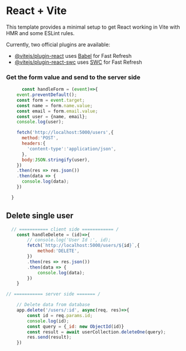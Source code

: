 # React + Vite

This template provides a minimal setup to get React working in Vite with HMR and some ESLint rules.

Currently, two official plugins are available:

- [@vitejs/plugin-react](https://github.com/vitejs/vite-plugin-react/blob/main/packages/plugin-react/README.md) uses [Babel](https://babeljs.io/) for Fast Refresh
- [@vitejs/plugin-react-swc](https://github.com/vitejs/vite-plugin-react-swc) uses [SWC](https://swc.rs/) for Fast Refresh

### Get the form value and send to the server side

```JavaScript
      const handleForm = (event)=>{
    event.preventDefault();
    const form = event.target;
    const name = form.name.value;
    const email = form.email.value;
    const user = {name, email};
    console.log(user);

    fetch('http://localhost:5000/users',{
      method:'POST',
      headers:{
        'content-type':'application/json',
      },
      body:JSON.stringify(user),
    })
    .then(res => res.json())
    .then(data => {
      console.log(data);
    })

  }
```

## Delete single user 
```JavaScript
  // =========== client side ============ /
    const handleDelete = (id)=>{
        // console.log('User Id :', id);
        fetch(`http://localhost:5000/users/${id}`,{
            method:'DELETE',
        })
        .then(res => res.json())
        .then(data => {
            console.log(data);
        })
    }

// =========== server side ======= /

    // Delete data from database
    app.delete('/users/:id', async(req, res)=>{
        const id = req.params.id;
        console.log(id);
        const query = {_id: new ObjectId(id)}
        const result = await userCollection.deleteOne(query);
        res.send(result);
    })
```
